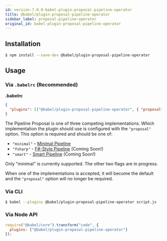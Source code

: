 ```yaml
---
id: version-7.0.0-babel-plugin-proposal-pipeline-operator
title: @babel/plugin-proposal-pipeline-operator
sidebar_label: proposal-pipeline-operator
original_id: babel-plugin-proposal-pipeline-operator
---
```


## Installation

```sh
$ npm install --save-dev @babel/plugin-proposal-pipeline-operator
```

## Usage

### Via `.babelrc` (Recommended)

**.babelrc**

```json
{
  "plugins": [["@babel/plugin-proposal-pipeline-operator", { "proposal": "minimal" }]]
}
```

The Pipeline Proposal is one of three competing implementations. Which implementation the plugin should use is configured with the `"proposal"` option. This option is required and should be one of:

* `"minimal"` – [Minimal Pipeline](https://github.com/tc39/proposal-pipeline-operator/)
* `"fsharp"` - [F#-Style Pipeline](https://github.com/valtech-nyc/proposal-fsharp-pipelines) (Coming Soon!)
* `"smart"` - [Smart Pipeline](https://github.com/js-choi/proposal-smart-pipelines) (Coming Soon!)

Only "minimal" is currently supported. The other two flags are in progress.

When one of the implementations is accepted, it will become the default and the `"proposal"` option will no longer be required.

### Via CLI

```sh
$ babel --plugins @babel/plugin-proposal-pipeline-operator script.js
```

### Via Node API

```javascript
require("@babel/core").transform("code", {
  plugins: ["@babel/plugin-proposal-pipeline-operator"]
});
```
